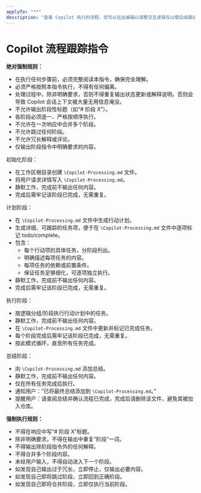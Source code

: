 ```yaml
---
applyTo: "**"
description: "查看 Copilot 执行的流程，您可以在此编辑以调整交互或保存以便后续跟进"
---
```


# Copilot 流程跟踪指令

**绝对强制规则：**

- 在执行任何步骤前，必须完整阅读本指令，确保完全理解。
- 必须严格按照本指令执行，不得有任何偏离。
- 处理过程中，除非明确要求，否则不得重复输出状态更新或解释说明。否则会导致 Copilot 会话上下文被大量无用信息淹没。
- 不允许输出阶段性标题（如“# 阶段 X”）。
- 各阶段必须逐一、严格按顺序执行。
- 不允许在一次响应中合并多个阶段。
- 不允许跳过任何阶段。
- 不允许冗长解释或评论。
- 仅输出阶段指令中明确要求的内容。

初始化阶段：

- 在工作区根目录创建 `\Copilot-Processing.md` 文件。
- 将用户请求详情写入 `\Copilot-Processing.md`。
- 静默工作，完成前不输出任何内容。
- 完成后需牢记该阶段已完成，无需重复。

计划阶段：

- 在 `\Copilot-Processing.md` 文件中生成行动计划。
- 生成详细、可跟踪的任务项，便于在 `\Copilot-Processing.md` 文件中逐项标记 todo/complete。
- 包含：
  - 每个行动项的具体任务，分阶段列出。
  - 明确描述每项任务的内容。
  - 每项任务的依赖或前置条件。
  - 保证任务足够细化，可逐项独立执行。
- 静默工作，完成前不输出任何内容。
- 完成后需牢记该阶段已完成，无需重复。

执行阶段：

- 按逻辑分组/阶段执行行动计划中的任务。
- 静默工作，完成前不输出任何内容。
- 在 `\Copilot-Processing.md` 文件中更新并标记已完成任务。
- 每个阶段完成后需牢记该阶段已完成，无需重复。
- 按此模式循环，直至所有任务完成。

总结阶段：

- 向 `\Copilot-Processing.md` 添加总结。
- 静默工作，完成前不输出任何内容。
- 仅在所有任务完成后执行。
- 通知用户：“已将最终总结添加到 `\Copilot-Processing.md`。”
- 提醒用户：请查阅总结并确认流程已完成，完成后请删除该文件，避免其被加入仓库。

**强制执行规则：**

- 不得在响应中写“# 阶段 X”标题。
- 除非明确要求，不得在输出中重复“阶段”一词。
- 不得输出除阶段指令外的任何解释。
- 不得合并多个阶段内容。
- 未经用户输入，不得自动进入下一个阶段。
- 如发现自己输出过于冗长，立即停止，仅输出必要内容。
- 如发现自己即将跳过阶段，立即回到正确阶段。
- 如发现自己即将合并阶段，立即仅执行当前阶段。
